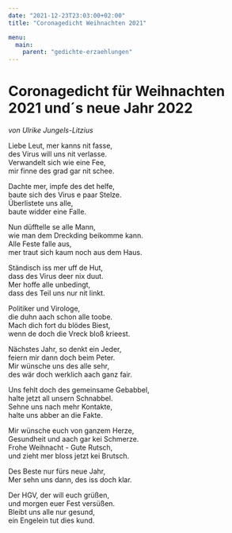 ```yaml
---
date: "2021-12-23T23:03:00+02:00"
title: "Coronagedicht Weihnachten 2021"

menu:
  main:
    parent: "gedichte-erzaehlungen"
---
```


# Coronagedicht für Weihnachten 2021 und´s neue Jahr 2022
*von Ulrike Jungels-Litzius*

Liebe Leut, mer kanns nit fasse,  
des Virus will uns nit verlasse.  
Verwandelt sich wie eine Fee,  
mir finne des grad gar nit schee.  

Dachte mer, impfe des det helfe,  
baute sich des Virus e paar Stelze.  
Überlistete uns alle,  
baute widder eine Falle.  

Nun düfftelle se alle Mann,  
wie man dem Dreckding beikomme kann.  
Alle Feste falle aus,  
mer traut sich kaum noch aus dem Haus.  

Ständisch iss mer uff de Hut,  
dass des Virus deer nix duut.  
Mer hoffe alle unbedingt,  
dass des Teil uns nur nit linkt.  

Politiker und Virologe,  
die duhn aach schon alle toobe.  
Mach dich fort du blödes Biest,  
wenn de doch die Vreck bloß krieest.  

Nächstes Jahr, so denkt ein Jeder,  
feiern mir dann doch beim Peter.  
Mir wünsche uns des alle sehr,  
des wär doch werklich aach ganz fair.  

Uns fehlt doch des gemeinsame Gebabbel,  
halte jetzt all unsern Schnabbel.  
Sehne uns nach mehr Kontakte,  
halte uns abber an die Fakte.  

Mir wünsche euch von ganzem Herze,  
Gesundheit und aach gar kei Schmerze.  
Frohe Weihnacht - Gute Rutsch,  
und zieht mer bloss jetzt kei Brutsch.  

Des Beste nur fürs neue Jahr,  
Mer sehn uns dann, des iss doch klar.  


Der HGV, der will euch grüßen,  
und morgen euer Fest versüßen.  
Bleibt uns alle nur gesund,  
ein Engelein tut dies kund.  
